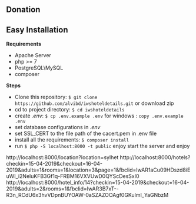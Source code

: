 Donation
-----------------

Easy Installation
-----------------
**Requirements**
- Apache Server
- php >= 7
- PostgreSQL\MySQL
- composer

**Steps**
- Clone this repository: `$ git clone https://github.com/alvibd/iwshoteldetails.git` or download zip
- cd to project directory: `$ cd iwshoteldetails`
- create _.env_: `$ cp .env.example .env` for windows : `copy .env.example .env`
- set database configurations in _.env_
- set SSL_CERT to the file path of the cacert.pem in .env file
- install all the requirements: `$ composer install`
- run `$ php -S localhost:8000 -t public` enjoy start the server and enjoy

http://localhost:8000/location?location=sylhet
http://localhost:8000/hotels?checkin=15-04-2019&checkout=16-04-2019&adults=1&rooms=1&location=3&page=1&fbclid=IwAR1aCu09HDszd8iEuWI_i2NeluKFB3Gf1q-FRBM16VXVUwD0QYScDesSxI0
http://localhost:8000/hotel_info/14?checkin=15-04-2019&checkout=16-04-2019&adults=2&rooms=1&fbclid=IwAR3B7xT--R3n_RCdU6x3hvVDpnBUYOAW-0aSZAZOOAgf0GKulmI_YaGNbzM
